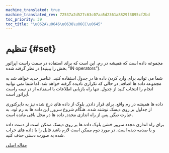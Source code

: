 ```yaml
---
machine_translated: true
machine_translated_rev: 72537a2d527c63c07aa5d2361a8829f3895cf2bd
toc_priority: 39
toc_title: "\u062A\u0646\u0638\u06CC\u0645"
---
```


# تنظیم {#set}

مجموعه داده است که همیشه در رم. این است که برای استفاده در سمت راست اپراتور در نظر گرفته شده (بخش را ببینید “IN operators”).

شما می توانید برای وارد کردن داده ها در جدول استفاده کنید. عناصر جدید خواهد شد به مجموعه داده ها اضافه, در حالی که تکراری نادیده گرفته خواهد شد.
اما شما نمی توانید انجام را انتخاب کنید از جدول. تنها راه بازیابی اطلاعات با استفاده از در نیمه راست اپراتور است.

داده ها همیشه در رم واقع. برای قرار دادن, بلوک از داده های درج شده نیز به دایرکتوری از جداول بر روی دیسک نوشته شده. هنگام شروع سرور, این داده ها به رم لود. به عبارت دیگر, پس از راه اندازی مجدد, داده ها در محل باقی مانده است.

برای راه اندازی مجدد سرور خشن بلوک داده ها بر روی دیسک ممکن است از دست داده و یا صدمه دیده است. در مورد دوم ممکن است لازم باشد فایل را با داده های خراب شده به صورت دستی حذف کنید.

[مقاله اصلی](https://clickhouse.tech/docs/en/operations/table_engines/set/) <!--hide-->
